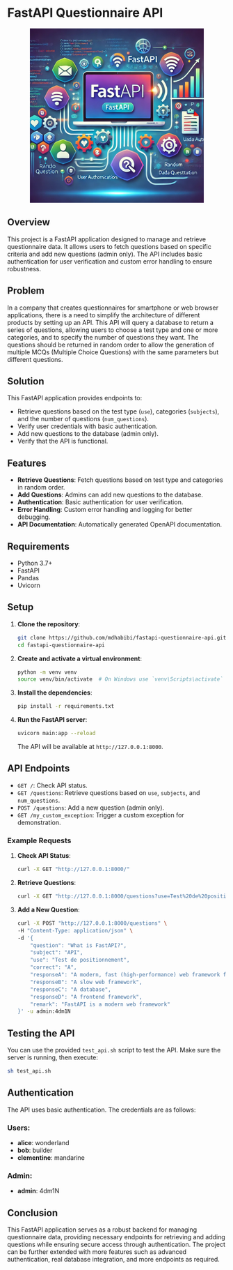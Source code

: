 # FastAPI Questionnaire API

<div align="center">
  <img src="images/API1_1.png" width="400">
</div>

## Overview

This project is a FastAPI application designed to manage and retrieve questionnaire data. It allows users to fetch questions based on specific criteria and add new questions (admin only). The API includes basic authentication for user verification and custom error handling to ensure robustness.

## Problem

In a company that creates questionnaires for smartphone or web browser applications, there is a need to simplify the architecture of different products by setting up an API. This API will query a database to return a series of questions, allowing users to choose a test type and one or more categories, and to specify the number of questions they want. The questions should be returned in random order to allow the generation of multiple MCQs (Multiple Choice Questions) with the same parameters but different questions.

## Solution

This FastAPI application provides endpoints to:
- Retrieve questions based on the test type (`use`), categories (`subjects`), and the number of questions (`num_questions`).
- Verify user credentials with basic authentication.
- Add new questions to the database (admin only).
- Verify that the API is functional.

## Features

- **Retrieve Questions**: Fetch questions based on test type and categories in random order.
- **Add Questions**: Admins can add new questions to the database.
- **Authentication**: Basic authentication for user verification.
- **Error Handling**: Custom error handling and logging for better debugging.
- **API Documentation**: Automatically generated OpenAPI documentation.


## Requirements

- Python 3.7+
- FastAPI
- Pandas
- Uvicorn

## Setup

1. **Clone the repository**:

    ```sh
    git clone https://github.com/mdhabibi/fastapi-questionnaire-api.git
    cd fastapi-questionnaire-api
    ```

2. **Create and activate a virtual environment**:

    ```sh
    python -m venv venv
    source venv/bin/activate  # On Windows use `venv\Scripts\activate`
    ```

3. **Install the dependencies**:

    ```sh
    pip install -r requirements.txt
    ```

4. **Run the FastAPI server**:

    ```sh
    uvicorn main:app --reload
    ```

    The API will be available at `http://127.0.0.1:8000`.

## API Endpoints

- `GET /`: Check API status.
- `GET /questions`: Retrieve questions based on `use`, `subjects`, and `num_questions`.
- `POST /questions`: Add a new question (admin only).
- `GET /my_custom_exception`: Trigger a custom exception for demonstration.

### Example Requests

1. **Check API Status**:

    ```sh
    curl -X GET "http://127.0.0.1:8000/"
    ```

2. **Retrieve Questions**:

    ```sh
    curl -X GET "http://127.0.0.1:8000/questions?use=Test%20de%20positionnement&num_questions=5&subjects=BDD" -u alice:wonderland
    ```

3. **Add a New Question**:

    ```sh
    curl -X POST "http://127.0.0.1:8000/questions" \
    -H "Content-Type: application/json" \
    -d '{
        "question": "What is FastAPI?",
        "subject": "API",
        "use": "Test de positionnement",
        "correct": "A",
        "responseA": "A modern, fast (high-performance) web framework for building APIs with Python 3.6+ based on standard Python type hints.",
        "responseB": "A slow web framework",
        "responseC": "A database",
        "responseD": "A frontend framework",
        "remark": "FastAPI is a modern web framework"
    }' -u admin:4dm1N
    ```

## Testing the API

You can use the provided `test_api.sh` script to test the API. Make sure the server is running, then execute:

```sh
sh test_api.sh
```

## Authentication

The API uses basic authentication. The credentials are as follows:

### Users:

- **alice**: wonderland
- **bob**: builder
- **clementine**: mandarine

### Admin:

- **admin**: 4dm1N

## Conclusion

This FastAPI application serves as a robust backend for managing questionnaire data, providing necessary endpoints for retrieving and adding questions while ensuring secure access through authentication. The project can be further extended with more features such as advanced authentication, real database integration, and more endpoints as required.

